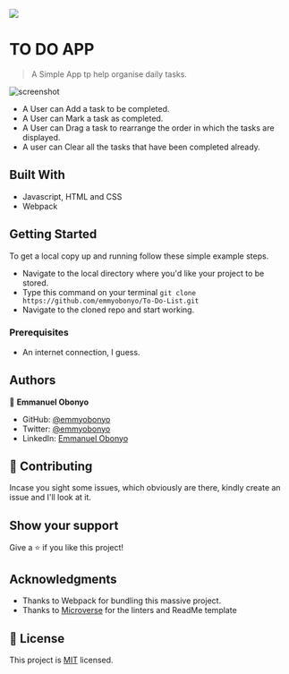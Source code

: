 ![](https://img.shields.io/badge/Microverse-blueviolet)

# TO DO APP

> A Simple App tp help organise daily tasks.

![screenshot](./to-to-app.png)

- A User can Add a task to be completed.
- A User can Mark a task as completed.
- A User can Drag a task to rearrange the order in which the tasks are displayed.
- A user can Clear all the tasks that have been completed already.

## Built With

- Javascript, HTML and CSS
- Webpack 
## Getting Started

To get a local copy up and running follow these simple example steps.

- Navigate to the local directory where you'd like your project to be stored.
- Type this command on your terminal ```git clone https://github.com/emmyobonyo/To-Do-List.git```
- Navigate to the cloned repo and start working.
### Prerequisites
- An internet connection, I guess.
## Authors

👤 **Emmanuel Obonyo**

- GitHub: [@emmyobonyo](https://github.com/emmyobonyo)
- Twitter: [@emmyobonyo](https://twitter.com/emmyobonyo)
- LinkedIn: [Emmanuel Obonyo](https://www.linkedin.com/in/emmanuel-obonyo-3728a2200/)
## 🤝 Contributing
Incase you sight some issues, which obviously are there, kindly create an issue and I'll look at it.
## Show your support

Give a ⭐️ if you like this project!
## Acknowledgments

- Thanks to Webpack for bundling this massive project.
- Thanks to [Microverse](https://microverse.org) for the linters and ReadMe template
## 📝 License

This project is [MIT](./MIT.md) licensed.
